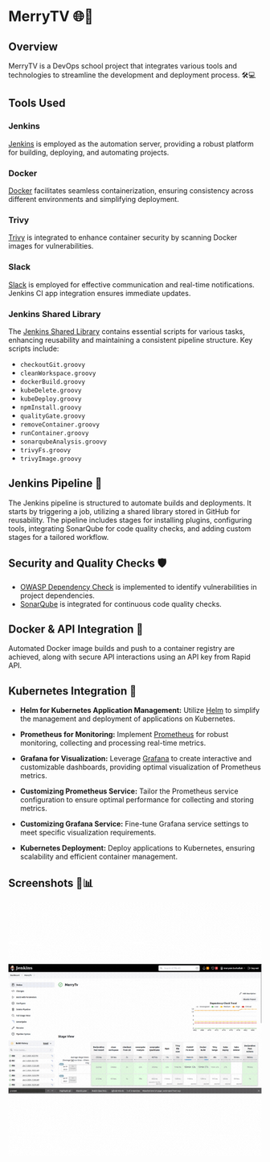 # MerryTV 🌐🚀

## Overview

MerryTV is a DevOps school project that integrates various tools and technologies to streamline the development and deployment process. 🛠️💻 

## Tools Used

### Jenkins

[Jenkins](https://www.jenkins.io/) is employed as the automation server, providing a robust platform for building, deploying, and automating projects.

### Docker

[Docker](https://www.docker.com/) facilitates seamless containerization, ensuring consistency across different environments and simplifying deployment.

### Trivy

[Trivy](https://github.com/aquasecurity/trivy) is integrated to enhance container security by scanning Docker images for vulnerabilities.

### Slack

[Slack](https://slack.com/) is employed for effective communication and real-time notifications. Jenkins CI app integration ensures immediate updates.

### Jenkins Shared Library

The [Jenkins Shared Library](https://github.com/meryembarkallah21/Jenkins_shared_library) contains essential scripts for various tasks, enhancing reusability and maintaining a consistent pipeline structure. Key scripts include:

- `checkoutGit.groovy`
- `cleanWorkspace.groovy`
- `dockerBuild.groovy`
- `kubeDelete.groovy`
- `kubeDeploy.groovy`
- `npmInstall.groovy`
- `qualityGate.groovy`
- `removeContainer.groovy`
- `runContainer.groovy`
- `sonarqubeAnalysis.groovy`
- `trivyFs.groovy`
- `trivyImage.groovy`

## Jenkins Pipeline 🚀

The Jenkins pipeline is structured to automate builds and deployments. It starts by triggering a job, utilizing a shared library stored in GitHub for reusability. The pipeline includes stages for installing plugins, configuring tools, integrating SonarQube for code quality checks, and adding custom stages for a tailored workflow.

## Security and Quality Checks 🛡️

- [OWASP Dependency Check](https://owasp.org/www-project-dependency-check/) is implemented to identify vulnerabilities in project dependencies.
- [SonarQube](https://www.sonarqube.org/) is integrated for continuous code quality checks.

## Docker & API Integration 🐳

Automated Docker image builds and push to a container registry are achieved, along with secure API interactions using an API key from Rapid API.

## Kubernetes Integration 🚢

- **Helm for Kubernetes Application Management:**
  Utilize [Helm](https://helm.sh/) to simplify the management and deployment of applications on Kubernetes.

- **Prometheus for Monitoring:**
  Implement [Prometheus](https://prometheus.io/) for robust monitoring, collecting and processing real-time metrics.

- **Grafana for Visualization:**
  Leverage [Grafana](https://grafana.com/) to create interactive and customizable dashboards, providing optimal visualization of Prometheus metrics.

- **Customizing Prometheus Service:**
  Tailor the Prometheus service configuration to ensure optimal performance for collecting and storing metrics.

- **Customizing Grafana Service:**
  Fine-tune Grafana service settings to meet specific visualization requirements.

- **Kubernetes Deployment:**
  Deploy applications to Kubernetes, ensuring scalability and efficient container management.
  
## Screenshots 📸📊

  ![Alt Text](pic/pics.gif)

